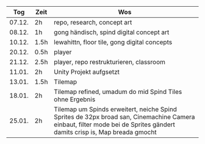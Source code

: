 | Tog    | Zeit | Wos                                          |
| ------ | ---- | -------------------------------------------- |
| 07.12. | 2h   | repo, research, concept art                  |
| 08.12. | 1h   | gong händisch, spind digital concept art     |
| 10.12. | 1.5h | lewahittn, floor tile, gong digital concepts |
| 20.12. | 0.5h | player                                       |
| 21.12. | 2.5h | player, repo restrukturieren, classroom      |
| 11.01. | 2h   | Unity Projekt aufgsetzt                      |
| 13.01. | 1.5h | Tilemap                                      |
| 18.01. | 2h   | Tilemap refined, umadum do mid Spind Tiles ohne Ergebnis |
| 25.01. | 2h   | Tilemap um Spinds erweitert, neiche Spind Sprites de 32px broad san, Cinemachine Camera einbaut, filter mode bei de Sprites gändert damits crisp is, Map breada gmocht |
